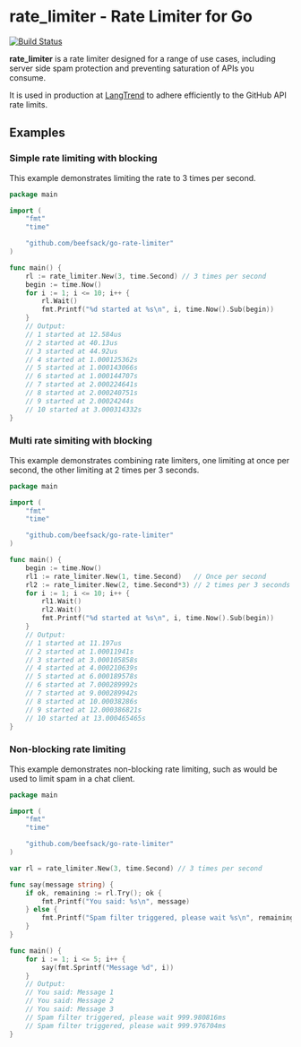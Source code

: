 rate\_limiter - Rate Limiter for Go
==================================

[![Build Status](https://travis-ci.org/beefsack/go-rate-limiter.svg?branch=master)](https://travis-ci.org/beefsack/go-rate-limiter)

**rate\_limiter** is a rate limiter designed for a range of use cases,
including server side spam protection and preventing saturation of APIs you
consume.

It is used in production at
[LangTrend](http://langtrend.com/l/Java,PHP,JavaScript) to adhere efficiently
to the GitHub API rate limits.

Examples
--------

### Simple rate limiting with blocking

This example demonstrates limiting the rate to 3 times per second.

```Go
package main

import (
	"fmt"
	"time"

	"github.com/beefsack/go-rate-limiter"
)

func main() {
	rl := rate_limiter.New(3, time.Second) // 3 times per second
	begin := time.Now()
	for i := 1; i <= 10; i++ {
		rl.Wait()
		fmt.Printf("%d started at %s\n", i, time.Now().Sub(begin))
	}
	// Output:
	// 1 started at 12.584us
	// 2 started at 40.13us
	// 3 started at 44.92us
	// 4 started at 1.000125362s
	// 5 started at 1.000143066s
	// 6 started at 1.000144707s
	// 7 started at 2.000224641s
	// 8 started at 2.000240751s
	// 9 started at 2.00024244s
	// 10 started at 3.000314332s
}
```

### Multi rate simiting with blocking

This example demonstrates combining rate limiters, one limiting at once per
second, the other limiting at 2 times per 3 seconds.

```Go
package main

import (
	"fmt"
	"time"

	"github.com/beefsack/go-rate-limiter"
)

func main() {
	begin := time.Now()
	rl1 := rate_limiter.New(1, time.Second)   // Once per second
	rl2 := rate_limiter.New(2, time.Second*3) // 2 times per 3 seconds
	for i := 1; i <= 10; i++ {
		rl1.Wait()
		rl2.Wait()
		fmt.Printf("%d started at %s\n", i, time.Now().Sub(begin))
	}
	// Output:
	// 1 started at 11.197us
	// 2 started at 1.00011941s
	// 3 started at 3.000105858s
	// 4 started at 4.000210639s
	// 5 started at 6.000189578s
	// 6 started at 7.000289992s
	// 7 started at 9.000289942s
	// 8 started at 10.00038286s
	// 9 started at 12.000386821s
	// 10 started at 13.000465465s
}
```

### Non-blocking rate limiting

This example demonstrates non-blocking rate limiting, such as would be used to
limit spam in a chat client.

```Go
package main

import (
	"fmt"
	"time"

	"github.com/beefsack/go-rate-limiter"
)

var rl = rate_limiter.New(3, time.Second) // 3 times per second

func say(message string) {
	if ok, remaining := rl.Try(); ok {
		fmt.Printf("You said: %s\n", message)
	} else {
		fmt.Printf("Spam filter triggered, please wait %s\n", remaining)
	}
}

func main() {
	for i := 1; i <= 5; i++ {
		say(fmt.Sprintf("Message %d", i))
	}
	// Output:
	// You said: Message 1
	// You said: Message 2
	// You said: Message 3
	// Spam filter triggered, please wait 999.980816ms
	// Spam filter triggered, please wait 999.976704ms
}
```
